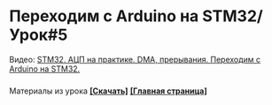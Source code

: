 # Переходим с Arduino на STM32/ Урок#5
Видео: [STM32. АЦП на практике. DMA, прерывания. Переходим с Arduino на STM32.](https://youtu.be/4DPMhs-hNMU)
###
Материалы из урока **[[Скачать]](https://github.com/Solderingironspb/Lessons-Stm32/archive/Lesson_5.zip)**
**[[Главная страница]](https://github.com/Solderingironspb/Lessons-Stm32/blob/master/README.md)**
